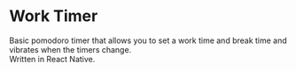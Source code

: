 # Work Timer
Basic pomodoro timer that allows you to set a work time and break time and vibrates when the timers change. <br>
Written in React Native.


